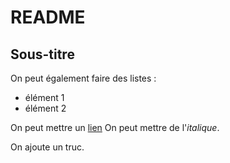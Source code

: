 # README
## Sous-titre

On peut également faire des listes : 
- élément 1
- élément 2

On peut mettre un [lien](www.unicaen.fr)
On peut mettre de l'_italique_.

On ajoute un truc.